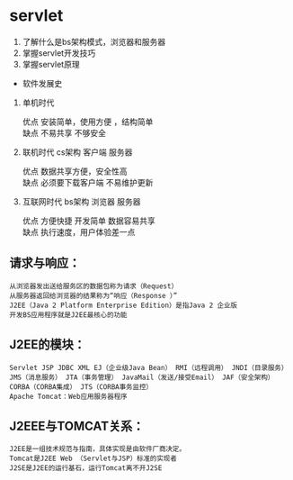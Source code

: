 # servlet
1. 了解什么是bs架构模式，浏览器和服务器
2. 掌握servlet开发技巧
3. 掌握servlet原理
- 软件发展史
1. 单机时代

    优点 安装简单，使用方便 ，结构简单  
    缺点 不易共享 不够安全

2. 联机时代 cs架构 客户端 服务器

    优点 数据共享方便，安全性高  
    缺点 必须要下载客户端 不易维护更新

3. 互联网时代 bs架构 浏览器 服务器

    优点 方便快捷 开发简单 数据容易共享  
    缺点 执行速度，用户体验差一点

## 请求与响应：
    从浏览器发出送给服务区的数据包称为请求（Request）
    从服务器返回给浏览器的结果称为“响应（Response ）”
    J2EE（Java 2 Platform Enterprise Edition）是指Java 2 企业版
    开发BS应用程序就是J2EE最核心的功能
## J2EE的模块：
    Servlet JSP JDBC XML EJ（企业级Java Bean） RMI（远程调用） JNDI（目录服务） JMS（消息服务） JTA（事务管理） JavaMail（发送/接受Email） JAF（安全架构） CORBA（CORBA集成） JTS（CORBA事务监控）
    Apache Tomcat：Web应用服务器程序
## J2EEE与TOMCAT关系：
    J2EE是一组技术规范与指南，具体实现是由软件厂商决定。
    Tomcat是J2EE Web （Servlet与JSP）标准的实现者
    J2SE是J2EE的运行基石，运行Tomcat离不开J2SE